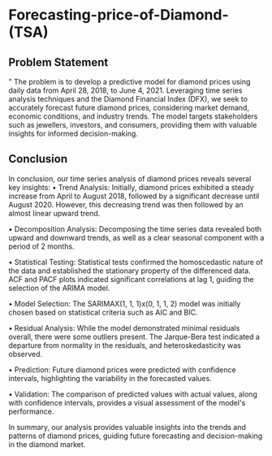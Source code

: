 # Forecasting-price-of-Diamond-(TSA)

## Problem Statement 
 
" The problem is to develop a predictive model for diamond prices using daily 
data from April 28, 2018, to June 4, 2021. Leveraging time series analysis 
techniques and the Diamond Financial Index (DFX), we seek to accurately 
forecast future diamond prices, considering market demand, economic 
conditions, and industry trends. The model targets stakeholders such as jewellers, 
investors, and consumers, providing them with valuable insights for informed 
decision-making. 

## Conclusion 

In conclusion, our time series analysis of diamond prices reveals several key 
insights: 
• Trend Analysis: Initially, diamond prices exhibited a steady increase from 
April to August 2018, followed by a significant decrease until August 2020. 
However, this decreasing trend was then followed by an almost linear 
upward trend. 

• Decomposition Analysis: Decomposing the time series data revealed both 
upward and downward trends, as well as a clear seasonal component with 
a period of 2 months. 

• Statistical Testing: Statistical tests confirmed the homoscedastic nature of 
the data and established the stationary property of the differenced data. 
ACF and PACF plots indicated significant correlations at lag 1, guiding the 
selection of the ARIMA model. 

• Model Selection: The SARIMAX(1, 1, 1)x(0, 1, 1, 2) model was initially 
chosen based on statistical criteria such as AIC and BIC. 

• Residual Analysis: While the model demonstrated minimal residuals 
overall, there were some outliers present. The Jarque-Bera test indicated a 
departure from normality in the residuals, and heteroskedasticity was 
observed. 

• Prediction: Future diamond prices were predicted with confidence 
intervals, highlighting the variability in the forecasted values. 

• Validation: The comparison of predicted values with actual values, along 
with confidence intervals, provides a visual assessment of the model's 
performance. 

In summary, our analysis provides valuable insights into the trends and 
patterns of diamond prices, guiding future forecasting and decision-making 
in the diamond market.
